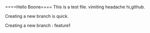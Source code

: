 ====Hello Boone====
This is a test file.
vimiting
headache
hi,github.

Creating a new branch is quick.

Creating a new branch :
  feature1
